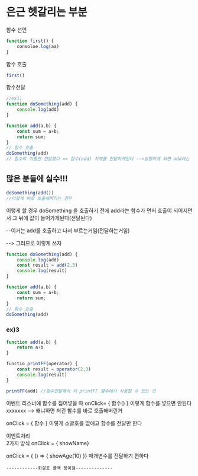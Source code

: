 # 은근 헷갈리는 부분 

함수 선언 
```javascript
function first() {
    consoloe.log(aa)
}
```


함수 호출

```javascript
first()
```

함수전달 
```javascript
//ex1)
function doSomething(add) {
    console.log(add)
}

function add(a,b) {
    const sum = a+b;
    return sum;
}
// 함수 호출
doSomething(add)
// 함수의 이름만 전달했다 == 함수(add) 자체를 전달하게된다 -->실행하게 되면 add라는 함수 자체가 전달되어서  console에 add코드가 나오게된다

```

##  많은 분들에 실수!!!
```javascript
doSomething(add()) 
//이렇게 바로 호출해버리는 경우
```
이렇게 할 경우 doSomething 을 호출하기 전에 add라는 함수가 먼저 호출이 되어지면서 그 뒤에 값이 들어가게된다(전달된다)

--이거는 add를 호출하고 나서 부르는거임(전달하는거임)

--> 그러므로 이렇게 쓰자 
```javascript
function doSomething(add) {
    console.log(add)
    const result = add(2,3)
    console.log(result)
}

function add(a,b) {
    const sum = a+b;
    return sum;
}
// 함수 호출
doSomething(add)
```


### ex)3
```javascript
function add(a,b) {
    return a+b
}

functio printFF(operator) {
    const result = operator(2,3)
    console.log(result)
}

printFF(add) //함수전달해서 저 printFF 함수에서 사용할 수 있는 것 


```


이벤트 리스너에 함수를 집어넣을 때 
onClick= { 함수() } 이렇게 함수를 넣으면 안된다 xxxxxxx
--> 왜냐하면 저건 함수를 바로 호출해버린거

onClick = { 함수 } 이렇게 소괄호를 없애고 함수를 전달만 한다

  이벤트처리  
  2가지 방식 
  onClick = { showName}

  onClick = { () => { 
	  showAge(10)
	}}           매개변수를 전달하기 편하다 


    ------------화살표 콜백 용이점--------------